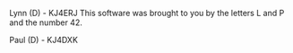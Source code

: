 Lynn (D) - KJ4ERJ
This software was brought to you by the letters L and P and the number 42.

Paul (D) - KJ4DXK
